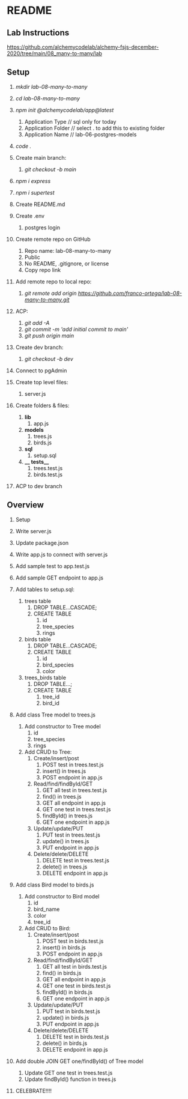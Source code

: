 # README

## Lab Instructions

https://github.com/alchemycodelab/alchemy-fsjs-december-2020/tree/main/08_many-to-many/lab


## Setup

1. *mkdir lab-08-many-to-many*

1. *cd lab-08-many-to-many*

1. *npm init @alchemycodelab/app@latest*
    1. Application Type // sql only for today
    1. Application Folder // select . to add this to existing folder
    1. Application Name // lab-06-postgres-models

1. *code .*

1. Create main branch:
    1. *git checkout -b main*

1. *npm i express*

1. *npm i supertest*

1. Create README.md

1. Create .env
    1. postgres login

1. Create remote repo on GitHub
    1. Repo name: lab-08-many-to-many
    1. Public
    1. No README, .gitignore, or license
    1. Copy repo link

1. Add remote repo to local repo:
    1. *git remote add origin https://github.com/franco-ortega/lab-08-many-to-many.git*

1. ACP:
    1. *git add -A*
    1. *git commit -m 'add initial commit to main'*
    1. *git push origin main*

1. Create dev branch:
    1. *git checkout -b dev*

1. Connect to pgAdmin

1. Create top level files:
    1. server.js

1. Create folders & files:
    1. **lib**
        1. app.js
    1. **models**
        1. trees.js
        1. birds.js
    1. **sql**
        1. setup.sql
    1. **__ tests__**
        1. trees.test.js
        1. birds.test.js
1. ACP to dev branch


## Overview

1. Setup

1. Write server.js

1. Update package.json

1. Write app.js to connect with server.js

1. Add sample test to app.test.js

1. Add sample GET endpoint to app.js

1. Add tables to setup.sql:
    1. trees table
        1. DROP TABLE...CASCADE;
        1. CREATE TABLE
            1. id
            1. tree_species
            1. rings
    1. birds table
        1. DROP TABLE...CASCADE;
        1. CREATE TABLE
            1. id
            1. bird_species
            1. color
    1. trees_birds table
        1. DROP TABLE...;
        1. CREATE TABLE
            1. tree_id
            1. bird_id

1. Add class Tree model to trees.js
    1. Add constructor to Tree model
        1. id
        1. tree_species
        1. rings
    1. Add CRUD to Tree:
        1. Create/insert/post
            1. POST test in trees.test.js
            1. insert() in trees.js
            1. POST endpoint in app.js
        1. Read/find/findById/GET
            1. GET all test in trees.test.js
            1. find() in trees.js
            1. GET all endpoint in app.js
            1. GET one test in trees.test.js
            1. findById() in trees.js
            1. GET one endpoint in app.js
        1. Update/update/PUT
            1. PUT test in trees.test.js
            1. update() in trees.js
            1. PUT endpoint in app.js
        1. Delete/delete/DELETE
            1. DELETE test in trees.test.js
            1. delete() in trees.js
            1. DELETE endpoint in app.js

1. Add class Bird model to birds.js
    1. Add constructor to Bird model
        1. id
        1. bird_name
        1. color
        1. tree_id
    1. Add CRUD to Bird:
        1. Create/insert/post
            1. POST test in birds.test.js
            1. insert() in birds.js
            1. POST endpoint in app.js
        1. Read/find/findById/GET
            1. GET all test in birds.test.js
            1. find() in birds.js
            1. GET all endpoint in app.js
            1. GET one test in birds.test.js
            1. findById() in birds.js
            1. GET one endpoint in app.js
        1. Update/update/PUT
            1. PUT test in birds.test.js
            1. update() in birds.js
            1. PUT endpoint in app.js
        1. Delete/delete/DELETE
            1. DELETE test in birds.test.js
            1. delete() in birds.js
            1. DELETE endpoint in app.js

1. Add double JOIN GET one/findById() of Tree model
    1. Update GET one test in trees.test.js
    1. Update findById() function in trees.js

1. CELEBRATE!!!!